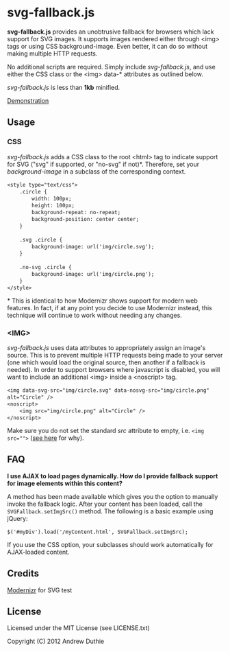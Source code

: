 # svg-fallback.js

__svg-fallback.js__ provides an unobtrusive fallback for browsers which lack support for SVG images. It supports images rendered either through &lt;img&gt; tags or using CSS background-image. Even better, it can do so without making multiple HTTP requests.

No additional scripts are required. Simply include _svg-fallback.js_, and use either the CSS class or the &lt;img&gt; data-* attributes as outlined below.

_svg-fallback.js_ is less than __1kb__ minified.

[Demonstration](http://aduth.github.com/svg-fallback.js/)

## Usage

### CSS

_svg-fallback.js_ adds a CSS class to the root &lt;html&gt; tag to indicate support for SVG ("svg" if supported, or "no-svg" if not)*. Therefore, set your _background-image_ in a subclass of the corresponding context.

	<style type="text/css">
		.circle {
			width: 100px;
			height: 100px;
			background-repeat: no-repeat;
			background-position: center center;
		}

		.svg .circle {
			background-image: url('img/circle.svg');
		}

		.no-svg .circle {
			background-image: url('img/circle.png');
		}
	</style>

\*  This is identical to how Modernizr shows support for modern web features. In fact, if at any point you decide to use Modernizr instead, this technique will continue to work without needing any changes.

### &lt;IMG&gt;

_svg-fallback.js_ uses data attributes to appropriately assign an image's source. This is to prevent multiple HTTP requests being made to your server (one which would load the original source, then another if a fallback is needed). In order to support browsers where javascript is disabled, you will want to include an additional &lt;img&gt; inside a &lt;noscript&gt; tag.

	<img data-svg-src="img/circle.svg" data-nosvg-src="img/circle.png" alt="Circle" />
	<noscript>
		<img src="img/circle.png" alt="Circle" />
	</noscript>

Make sure you do not set the standard _src_ attribute to empty, i.e. ```<img src="">``` ([see here](http://www.nczonline.net/blog/2009/11/30/empty-image-src-can-destroy-your-site/) for why).

## FAQ

__I use AJAX to load pages dynamically. How do I provide fallback support for image elements within this content?__

A method has been made available which gives you the option to manually invoke the fallback logic. After your content has been loaded, call the ```SVGFallback.setImgSrc()``` method. The following is a basic example using jQuery:

```
$('#myDiv').load('/myContent.html', SVGFallback.setImgSrc);
```

If you use the CSS option, your subclasses should work automatically for AJAX-loaded content.

## Credits

[Modernizr](http://modernizr.com/) for SVG test

## License

Licensed under the MIT License (see LICENSE.txt)

Copyright (C) 2012 Andrew Duthie
